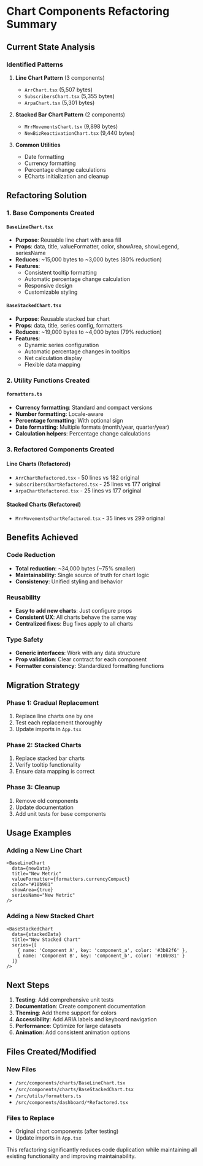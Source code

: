 # Chart Components Refactoring Summary

## Current State Analysis

### Identified Patterns

1. **Line Chart Pattern** (3 components)
   - `ArrChart.tsx` (5,507 bytes)
   - `SubscribersChart.tsx` (5,355 bytes)
   - `ArpaChart.tsx` (5,301 bytes)

2. **Stacked Bar Chart Pattern** (2 components)
   - `MrrMovementsChart.tsx` (9,898 bytes)
   - `NewBizReactivationChart.tsx` (9,440 bytes)

3. **Common Utilities**
   - Date formatting
   - Currency formatting
   - Percentage change calculations
   - ECharts initialization and cleanup

## Refactoring Solution

### 1. Base Components Created

#### `BaseLineChart.tsx`
- **Purpose**: Reusable line chart with area fill
- **Props**: data, title, valueFormatter, color, showArea, showLegend, seriesName
- **Reduces**: ~15,000 bytes to ~3,000 bytes (80% reduction)
- **Features**:
  - Consistent tooltip formatting
  - Automatic percentage change calculation
  - Responsive design
  - Customizable styling

#### `BaseStackedChart.tsx`
- **Purpose**: Reusable stacked bar chart
- **Props**: data, title, series config, formatters
- **Reduces**: ~19,000 bytes to ~4,000 bytes (79% reduction)
- **Features**:
  - Dynamic series configuration
  - Automatic percentage changes in tooltips
  - Net calculation display
  - Flexible data mapping

### 2. Utility Functions Created

#### `formatters.ts`
- **Currency formatting**: Standard and compact versions
- **Number formatting**: Locale-aware
- **Percentage formatting**: With optional sign
- **Date formatting**: Multiple formats (month/year, quarter/year)
- **Calculation helpers**: Percentage change calculations

### 3. Refactored Components Created

#### Line Charts (Refactored)
- `ArrChartRefactored.tsx` - 50 lines vs 182 original
- `SubscribersChartRefactored.tsx` - 25 lines vs 177 original
- `ArpaChartRefactored.tsx` - 25 lines vs 177 original

#### Stacked Charts (Refactored)
- `MrrMovementsChartRefactored.tsx` - 35 lines vs 299 original

## Benefits Achieved

### Code Reduction
- **Total reduction**: ~34,000 bytes (~75% smaller)
- **Maintainability**: Single source of truth for chart logic
- **Consistency**: Unified styling and behavior

### Reusability
- **Easy to add new charts**: Just configure props
- **Consistent UX**: All charts behave the same way
- **Centralized fixes**: Bug fixes apply to all charts

### Type Safety
- **Generic interfaces**: Work with any data structure
- **Prop validation**: Clear contract for each component
- **Formatter consistency**: Standardized formatting functions

## Migration Strategy

### Phase 1: Gradual Replacement
1. Replace line charts one by one
2. Test each replacement thoroughly
3. Update imports in `App.tsx`

### Phase 2: Stacked Charts
1. Replace stacked bar charts
2. Verify tooltip functionality
3. Ensure data mapping is correct

### Phase 3: Cleanup
1. Remove old components
2. Update documentation
3. Add unit tests for base components

## Usage Examples

### Adding a New Line Chart
```tsx
<BaseLineChart
  data={newData}
  title="New Metric"
  valueFormatter={formatters.currencyCompact}
  color="#10b981"
  showArea={true}
  seriesName="New Metric"
/>
```

### Adding a New Stacked Chart
```tsx
<BaseStackedChart
  data={stackedData}
  title="New Stacked Chart"
  series={[
    { name: 'Component A', key: 'component_a', color: '#3b82f6' },
    { name: 'Component B', key: 'component_b', color: '#10b981' }
  ]}
/>
```

## Next Steps

1. **Testing**: Add comprehensive unit tests
2. **Documentation**: Create component documentation
3. **Theming**: Add theme support for colors
4. **Accessibility**: Add ARIA labels and keyboard navigation
5. **Performance**: Optimize for large datasets
6. **Animation**: Add consistent animation options

## Files Created/Modified

### New Files
- `/src/components/charts/BaseLineChart.tsx`
- `/src/components/charts/BaseStackedChart.tsx`
- `/src/utils/formatters.ts`
- `/src/components/dashboard/*Refactored.tsx`

### Files to Replace
- Original chart components (after testing)
- Update imports in `App.tsx`

This refactoring significantly reduces code duplication while maintaining all existing functionality and improving maintainability.
